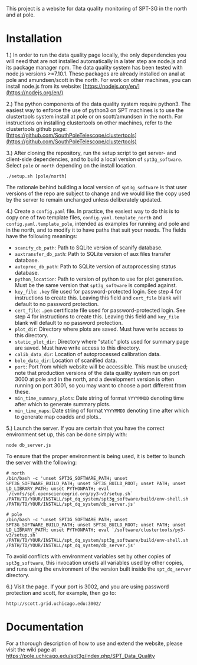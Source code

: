 This project is a website for data quality monitoring of SPT-3G in the north and at pole.

# Installation
1.) In order to run the data quality page locally, the only dependencies you will need that are not installed automatically in a later step are node.js and its package manager npm. The data quality system has been tested with node.js versions >=7.10.1. These packages are already installed on anal at pole and amundsen/scott in the north. For work on other machines, you can install node.js from its website: [https://nodejs.org/en/](https://nodejs.org/en/)

2.) The python components of the data quality system require python3. The easiest way to enforce the use of python3 on SPT machines is to use the clustertools system install at pole or on scott/amundsen in the north. For instructions on installing clustertools on other machines, refer to the clustertools github page: [https://github.com/SouthPoleTelescope/clustertools](https://github.com/SouthPoleTelescope/clustertools)

3.) After cloning the repository, run the setup script to get server- and client-side dependencies, and to build a local version of `spt3g_software`. Select `pole` or `north` depending on the install location.
```
./setup.sh [pole/north]
```
The rationale behind building a local version of `spt3g_software` is that user versions of the repo are subject to change and we would like the copy used by the server to remain unchanged unless deliberately updated.

4.) Create a `config.yaml` file. In practice, the easiest way to do this is to copy one of two template files, `config.yaml.template_north` and `config.yaml.template_pole`, intended as examples for running and pole and in the north, and to modify it to have paths that suit your needs. The fields have the following meanings:

* `scanify_db_path`: Path to SQLite version of scanify database.
* `auxtransfer_db_path`: Path to SQLite version of aux files transfer database.
* `autoproc_db_path`: Path to SQLite version of autoprocessing status database.
* `python_location`: Path to version of python to use for plot generation. Must be the same version that `spt3g_software` is compiled against.
* `key_file`: `.key` file used for password-protected login. See step 4 for instructions to create this. Leaving this field and `cert_file` blank will default to no password protection.
* `cert_file`: `.pem` certificate file used for password-protected login. See step 4 for instructions to create this. Leaving this field and `key_file` blank will default to no password protection.
* `plot_dir`: Directory where plots are saved. Must have write access to this directory.
* `static_plot_dir`: Directory where "static" plots used for summary page are saved. Must have write access to this directory.
* `calib_data_dir`: Location of autoprocessed calibration data.
* `bolo_data_dir`: Location of scanified data.
* `port`: Port from which website will be accessible. This must be unused; note that production versions of the data quality system run on port 3000 at pole and in the north, and a development version is often running on port 3001, so you may want to choose a port different from these.
* `min_time_summary_plots`: Date string of format `YYYYMMDD` denoting time after which to generate summary plots.
* `min_time_maps`: Date string of format `YYYYMMDD` denoting time after which to generate map coadds and plots..

5.) Launch the server. If you are certain that you have the correct environment set up, this can be done simply with:
```
node db_server.js
```
To ensure that the proper environment is being used, it is better to launch the server with the following:
```
# north
/bin/bash -c 'unset SPT3G_SOFTWARE_PATH; unset SPT3G_SOFTWARE_BUILD_PATH; unset SPT3G_BUILD_ROOT; unset PATH; unset LD_LIBRARY_PATH; unset PYTHONPATH; eval `/cvmfs/spt.opensciencegrid.org/py3-v3/setup.sh` /PATH/TO/YOUR/INSTALL/spt_dq_system/spt3g_software/build/env-shell.sh /PATH/TO/YOUR/INSTALL/spt_dq_system/db_server.js'

# pole
/bin/bash -c 'unset SPT3G_SOFTWARE_PATH; unset SPT3G_SOFTWARE_BUILD_PATH; unset SPT3G_BUILD_ROOT; unset PATH; unset LD_LIBRARY_PATH; unset PYTHONPATH; eval `/software/clustertools/py3-v3/setup.sh` /PATH/TO/YOUR/INSTALL/spt_dq_system/spt3g_software/build/env-shell.sh /PATH/TO/YOUR/INSTALL/spt_dq_system/db_server.js'
```
To avoid conflicts with environment variables set by other copies of `spt3g_software`, this invocation unsets all variables used by other copies, and runs using the environment of the version built inside the `spt_dq_server` directory.

6.) Visit the page. If your port is 3002, and you are using password protection and scott, for example, then go to:
```
http://scott.grid.uchicago.edu:3002/
```


# Documentation
For a thorough description of how to use and extend the website, please visit the wiki page at https://pole.uchicago.edu/spt3g/index.php/SPT_Data_Quality

